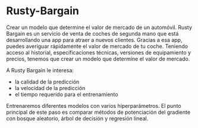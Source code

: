 # Rusty-Bargain
Crear un modelo que determine el valor de mercado de un automóvil.
Rusty Bargain es un servicio de venta de coches de segunda mano que está desarrollando una app para atraer a nuevos clientes. Gracias a esa app, puedes averiguar rápidamente el valor de mercado de tu coche. Teniendo acceso al historial, especificaciones técnicas, versiones de equipamiento y precios, tenemos que crear un modelo que determine el valor de mercado.

A Rusty Bargain le interesa:

* la calidad de la predicción
* la velocidad de la predicción
* el tiempo requerido para el entrenamiento

Entrenaremos diferentes modelos con varios hiperparámetros. El punto principal de este paso es comparar métodos de potenciación del gradiente con bosque aleatorio, árbol de decisión y regresión lineal.
